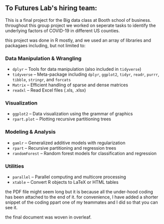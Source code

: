 ## To Futures Lab's hiring team: 

This is a final project for the Big data class at Booth school of business. throughout this group project we worked on seperate tasks to identify the underlying factors of COVID-19 in different US counties. 

this project was done in R mostly, and we used an array of libraries and packagaes including, but not limited to:

### Data Manipulation & Wrangling
- `dplyr` – Tools for data manipulation (also included in `tidyverse`)
- `tidyverse` – Meta-package including `dplyr`, `ggplot2`, `tidyr`, `readr`, `purrr`, `tibble`, `stringr`, and `forcats`
- `Matrix` – Efficient handling of sparse and dense matrices
- `readxl` – Read Excel files (.xls, .xlsx)

### Visualization
- `ggplot2` – Data visualization using the grammar of graphics
- `rpart.plot` – Plotting recursive partitioning trees

### Modeling & Analysis
- `gamlr` – Generalized additive models with regularization
- `rpart` – Recursive partitioning and regression trees
- `randomForest` – Random forest models for classification and regression

### Utilities
- `parallel` – Parallel computing and multicore processing
- `xtable` – Convert R objects to LaTeX or HTML tables

the PDF file might seem long but it is because all the under-hood coding has been attached to the end of it. for convenience, I have added a shorter snippet of the coding ppart one of my teammates and I did so that you can see it. 

the final document was woven in overleaf. 
